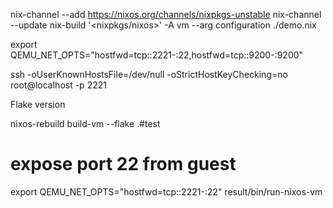 
nix-channel --add https://nixos.org/channels/nixpkgs-unstable
nix-channel --update
nix-build '<nixpkgs/nixos>' -A vm --arg configuration ./demo.nix


export QEMU_NET_OPTS="hostfwd=tcp::2221-:22,hostfwd=tcp::9200-:9200"


ssh -oUserKnownHostsFile=/dev/null -oStrictHostKeyChecking=no root@localhost -p 2221


Flake version


nixos-rebuild build-vm --flake .#test
# expose port 22 from guest
export QEMU_NET_OPTS="hostfwd=tcp::2221-:22"
result/bin/run-nixos-vm
